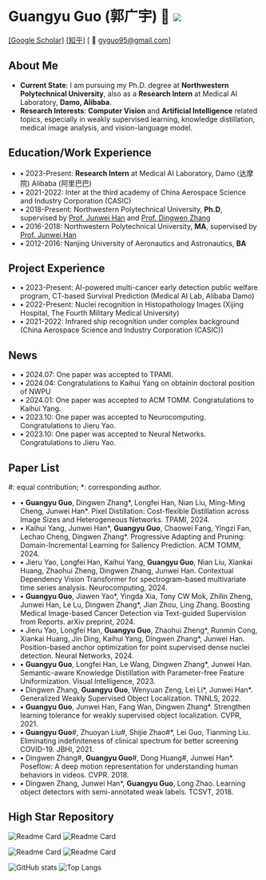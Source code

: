 # Guangyu Guo (郭广宇) 👋 ![](https://komarev.com/ghpvc/?username=gyguo&color=blue&style=flat-square)
[[Google Scholar]](https://scholar.google.com/citations?user=F-mtieAAAAAJ&hl=zh-CN)
[[知乎]](https://www.zhihu.com/people/gyguo95)
[ :email: gyguo95@gmail.com]

##  About Me
- **Current State**: I am pursuing my Ph.D. degree at **Northwestern Polytechnical University**, also as a **Research Intern** at Medical AI Laboratory, **Damo, Alibaba**.
- **Research Interests**: **Computer Vision** and **Artificial Intelligence** related topics, especially in weakly supervised learning, knowledge distillation, medical image analysis, and vision-language model.

## Education/Work Experience
- **$\bullet$** 2023-Present: **Research Intern** at Medical AI Laboratory, Damo (达摩院) Alibaba (阿里巴巴)
- **$\bullet$** 2021-2022: Inter at the third academy of China Aerospace Science and Industry Corporation (CASIC)
- **$\bullet$** 2018-Present: Northwestern Polytechnical University, **Ph.D**, supervised by [Prof. Junwei Han](https://scholar.google.com/citations?user=xrqsoesAAAAJ&hl) and [Prof. Dingwen Zhang](https://scholar.google.com/citations?user=lKFZwK0AAAAJ&hl)
- **$\bullet$** 2016-2018: Northwestern Polytechnical University, **MA**, supervised by [Prof. Junwei Han](https://scholar.google.com/citations?user=xrqsoesAAAAJ&hl)
- **$\bullet$** 2012-2016: Nanjing University of Aeronautics and Astronautics, **BA**

<!--
## Research Experience
| Time | Domain | Papers  |
|:--------|:--------| :---------:|
|2021 - Present| AI for Medical| [IE-Net(JBHI)](https://ieeexplore.ieee.org/document/9357911), [PAE-ASS(Neural Netw.)](https://www.sciencedirect.com/science/article/pii/S0893608023007001), [RG-CD(Arxiv24)](http://arxiv.org/abs/2405.14230) 1 TMI under review|
|2021 - Present| Knowledge distillation | [SPU(Vis. Intell.)](https://link.springer.com/article/10.1007/s44267-023-00003-0), [Pixel Distillation(TPAMI)](https://ieeexplore.ieee.org/abstract/document/10579049) 1 TPAMI under review|
|2018 - 2022| Weakly-supervised Learning | [ODSAWL(TCSVT)](https://ieeexplore.ieee.org/abstract/document/8554285), [SLT-Net(CVPR)](http://openaccess.thecvf.com/content/CVPR2021/html/Guo_Strengthen_Learning_Tolerance_for_Weakly_Supervised_Object_Localization_CVPR_2021_paper.html), [GWSOL(TNNLS)](https://ieeexplore.ieee.org/abstract/document/9899408) |
|2016 - 2017| Flow estimation, Keypoint detection| [PoseFlow(CVPR)](https://openaccess.thecvf.com/content_cvpr_2018/html/Zhang_PoseFlow_A_Deep_CVPR_2018_paper.html) |
-->


## Project Experience
- **$\bullet$** 2023-Present: AI-powered multi-cancer early detection public welfare program, CT-based Survival Prediction (Medical AI Lab, Alibaba Damo)
- **$\bullet$** 2022-Present: Nuclei recognition in Histopathology Images (Xijing Hospital, The Fourth Military Medical University)
- **$\bullet$** 2021-2022: Infrared ship recognition under complex background  (China Aerospace Science and Industry Corporation (CASIC))


## News
- **$\bullet$** 2024.07: One paper was accepted to TPAMI.
- **$\bullet$** 2024.04: Congratulations to Kaihui Yang on obtainin doctoral position of NWPU
- **$\bullet$** 2024.01: One paper was accepted to ACM TOMM. Congratulations to Kaihui Yang.
- **$\bullet$** 2023.10: One paper was accepted to Neurocomputing. Congratulations to Jieru Yao.
- **$\bullet$** 2023.10: One paper was accepted to Neural Networks. Congratulations to Jieru Yao.

## Paper List
\#: equal contribution; \*: corresponding author.

- **$\bullet$** **Guangyu Guo**, Dingwen Zhang\*, Longfei Han, Nian Liu, Ming-Ming Cheng, Junwei Han\*. Pixel Distillation: Cost-flexible Distillation across Image Sizes and Heterogeneous Networks. TPAMI, 2024. 
- **$\bullet$** Kaihui Yang, Junwei Han\*, **Guangyu Guo**, Chaowei Fang, Yingzi Fan, Lechao Cheng, Dingwen Zhang\*. Progressive Adapting and Pruning: Domain-Incremental Learning for Saliency Prediction. ACM TOMM, 2024.
- **$\bullet$** Jieru Yao, Longfei Han, Kaihui Yang, **Guangyu Guo**, Nian Liu, Xiankai Huang, Zhaohui Zheng, Dingwen Zhang, Junwei Han. Contextual Dependency Vision Transformer for spectrogram-based multivariate time series analysis. Neurocomputing, 2024.
- **$\bullet$** **Guangyu Guo**, Jiawen Yao\*, Yingda Xia, Tony CW Mok, Zhilin Zheng, Junwei Han, Le Lu, Dingwen Zhang\*, Jian Zhou, Ling Zhang. Boosting Medical Image-based Cancer Detection via Text-guided Supervision from Reports. arXiv preprint, 2024.
- **$\bullet$** Jieru Yao, Longfei Han, **Guangyu Guo**, Zhaohui Zheng\*, Runmin Cong, Xiankai Huang, Jin Ding, Kaihui Yang, Dingwen Zhang\*, Junwei Han. Position-based anchor optimization for point supervised dense nuclei detection. Neural Networks, 2024.
- **$\bullet$** **Guangyu Guo**, Longfei Han, Le Wang, Dingwen Zhang\*, Junwei Han. Semantic-aware Knowledge Distillation with Parameter-free Feature Uniformization. Visual Intelligence, 2023.
- **$\bullet$** Dingwen Zhang, **Guangyu Guo**, Wenyuan Zeng, Lei Li\*, Junwei Han\*. Generalized Weakly Supervised Object Localization. TNNLS, 2022. 
- **$\bullet$** **Guangyu Guo**, Junwei Han, Fang Wan, Dingwen Zhang\*. Strengthen learning tolerance for weakly supervised object localization. CVPR, 2021.
- **$\bullet$** **Guangyu Guo**\#, Zhuoyan Liu\#, Shijie Zhao\#\*, Lei Guo, Tianming Liu. Eliminating indefiniteness of clinical spectrum for better screening COVID-19. JBHI, 2021.
- **$\bullet$** Dingwen Zhang\#, **Guangyu Guo**\#, Dong Huang\#, Junwei Han\*. Poseflow: A deep motion representation for understanding human behaviors in videos. CVPR. 2018.  
- **$\bullet$** Dingwen Zhang, Junwei Han\*, **Guangyu Guo**, Long Zhao. Learning object detectors with semi-annotated weak labels. TCSVT, 2018. 


## High Star Repository
![Readme Card](https://github-readme-stats.vercel.app/api/pin/?username=gyguo\&repo=awesome-weakly-supervised-semantic-segmentation)
![Readme Card](https://github-readme-stats.vercel.app/api/pin/?username=gyguo\&repo=awesome-weakly-supervised-object-localization)

![Readme Card](https://github-readme-stats.vercel.app/api/pin/?username=gyguo\&repo=PixelDistillation)
![Readme Card](https://github-readme-stats.vercel.app/api/pin/?username=gyguo\&repo=IE-Net)

![GitHub stats](https://github-readme-stats.vercel.app/api?username=gyguo\&rank_icon=github)
![Top Langs](https://github-readme-stats.vercel.app/api/top-langs/?username=gyguo\&layout=compact)
